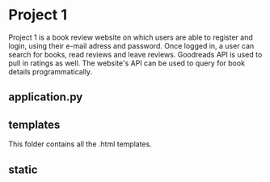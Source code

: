 # Project 1

Project 1 is a book review website on which users are able to register and login, using their e-mail adress and password.
Once logged in, a user can search for books, read reviews and leave reviews.
Goodreads API is used to pull in ratings as well. 
The website's API can be used to query for book details programmatically. 

## application.py



## templates

This folder contains all the .html templates. 

## static


